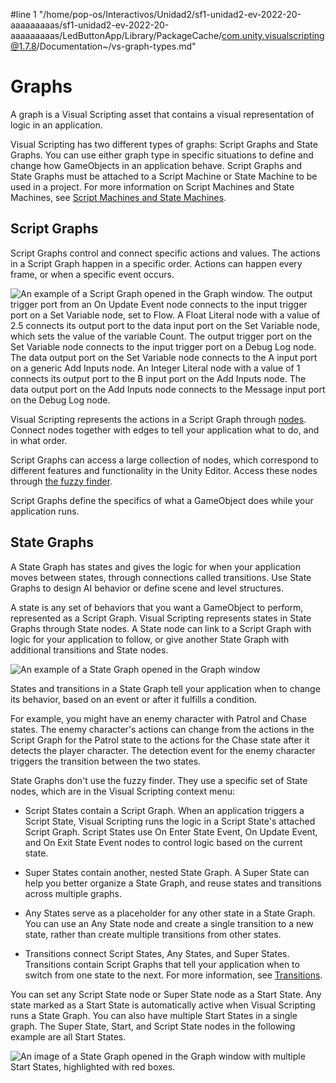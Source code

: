 #line 1 "/home/pop-os/Interactivos/Unidad2/sf1-unidad2-ev-2022-20-aaaaaaaaas/sf1-unidad2-ev-2022-20-aaaaaaaaas/LedButtonApp/Library/PackageCache/com.unity.visualscripting@1.7.8/Documentation~/vs-graph-types.md"
# Graphs 

A graph is a Visual Scripting asset that contains a visual representation of logic in an application. 

Visual Scripting has two different types of graphs: Script Graphs and State Graphs. You can use either graph type in specific situations to define and change how GameObjects in an application behave. Script Graphs and State Graphs must be attached to a Script Machine or State Machine to be used in a project. For more information on Script Machines and State Machines, see [Script Machines and State Machines](vs-graph-machine-types.md).

## Script Graphs

Script Graphs control and connect specific actions and values. The actions in a Script Graph happen in a specific order. Actions can happen every frame, or when a specific event occurs. 

![An example of a Script Graph opened in the Graph window. The output trigger port from an On Update Event node connects to the input trigger port on a Set Variable node, set to Flow. A Float Literal node with a value of 2.5 connects its output port to the data input port on the Set Variable node, which sets the value of the variable Count. The output trigger port on the Set Variable node connects to the input trigger port on a Debug Log node. The data output port on the Set Variable node connects to the A input port on a generic Add Inputs node. An Integer Literal node with a value of 1 connects its output port to the B input port on the Add Inputs node. The data output port on the Add Inputs node connects to the Message input port on the Debug Log node.](images/vs-understanding-nodes-example.png)

Visual Scripting represents the actions in a Script Graph through [nodes](vs-nodes.md). Connect nodes together with edges to tell your application what to do, and in what order. 

Script Graphs can access a large collection of nodes, which correspond to different features and functionality in the Unity Editor. Access these nodes through [the fuzzy finder](vs-interface-overview.md#the-fuzzy-finder).

Script Graphs define the specifics of what a GameObject does while your application runs. 

## State Graphs

A State Graph has states and gives the logic for when your application moves between states, through connections called transitions. Use State Graphs to design AI behavior or define scene and level structures. 

A state is any set of behaviors that you want a GameObject to perform, represented as a Script Graph. Visual Scripting represents states in State Graphs through State nodes. A State node can link to a Script Graph with logic for your application to follow, or give another State Graph with additional transitions and State nodes.

![An example of a State Graph opened in the Graph window](images/vs-state-graph-example.png)

States and transitions in a State Graph tell your application when to change its behavior, based on an event or after it fulfills a condition. 

For example, you might have an enemy character with Patrol and Chase states. The enemy character's actions can change from the actions in the Script Graph for the Patrol state to the actions for the Chase state after it detects the player character. The detection event for the enemy character triggers the transition between the two states. 

State Graphs don't use the fuzzy finder. They use a specific set of State nodes, which are in the Visual Scripting context menu: 

- Script States contain a Script Graph. When an application triggers a Script State, Visual Scripting runs the logic in a Script State's attached Script Graph. Script States use On Enter State Event, On Update Event, and On Exit State Event nodes to control logic based on the current state.

- Super States contain another, nested State Graph. A Super State can help you better organize a State Graph, and reuse states and transitions across multiple graphs.

- Any States serve as a placeholder for any other state in a State Graph. You can use an Any State node and create a single transition to a new state, rather than create multiple transitions from other states. 

- Transitions connect Script States, Any States, and Super States. Transitions contain Script Graphs that tell your application when to switch from one state to the next. For more information, see [Transitions](vs-transitions.md).

You can set any Script State node or Super State node as a Start State. Any state marked as a Start State is automatically active when Visual Scripting runs a State Graph. You can also have multiple Start States in a single graph. The Super State, Start, and Script State nodes in the following example are all Start States. 

![An image of a State Graph opened in the Graph window with multiple Start States, highlighted with red boxes.](images/vs-states-multi-start-states.png)
